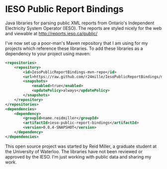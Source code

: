IESO Public Report Bindings
===========================

Java libraries for parsing public XML reports from Ontario's Independent Electricity System Operator (IESO). The reports are styled nicely for the web and viewable at http://reports.ieso.ca/public/ 

I've now set up a poor-man's Maven repository that I am using for my projects which reference these libraries. To add these libraries as a dependency to your project using maven:

```xml
<repositories>
	<repository>
		<id>IesoPublicReportBindings-mvn-repo</id>
		<url>https://raw.github.com/r24mille/IesoPublicReportBindings/mvn-repo/</url>
		<snapshots>
			<enabled>true</enabled>
			<updatePolicy>always</updatePolicy>
		</snapshots>
	</repository>
</repositories>
<dependencies>
	<dependency>
		<groupId>name.reidmiller</groupId>
		<artifactId>ieso-public-report-bindings</artifactId>
		<version>0.0.4-SNAPSHOT</version>
	</dependency>
</dependencies>
```

This open source project was started by Reid Miller, a graduate student at the University of Waterloo. The libraries have not been reviewed or approved by the IESO. I'm just working with public data and sharing my work.
